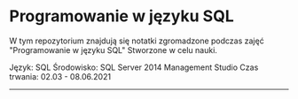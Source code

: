 # Programowanie w języku SQL
W tym repozytorium znajdują się notatki zgromadzone podczas zajęć "Programowanie w języku SQL"
Stworzone w celu nauki.

Język: SQL
Środowisko: SQL Server 2014 Management Studio
Czas trwania: 02.03 - 08.06.2021
***
